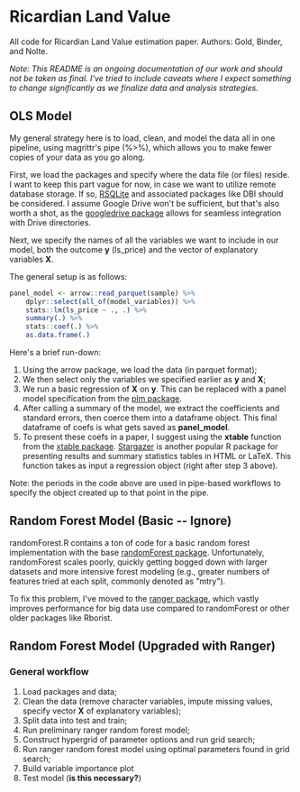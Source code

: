 # Ricardian Land Value
All code for Ricardian Land Value estimation paper. Authors: Gold, Binder, and Nolte.

*Note: This README is an ongoing documentation of our work and should not be taken as final. I've tried to include caveats where I expect something to change significantly as we finalize data and analysis strategies.*

## OLS Model

My general strategy here is to load, clean, and model the data all in one pipeline, using magrittr's pipe (%>%), which allows you to make fewer copies of your data as you go along. 

First, we load the packages and specify where the data file (or files) reside. I want to keep this part vague for now, in case we want to utilize remote database storage. If so, [RSQLite](https://www.r-project.org/nosvn/pandoc/RSQLite.html) and associated packages like DBI should be considered. I assume Google Drive won't be sufficient, but that's also worth a shot, as the [googledrive package](https://googledrive.tidyverse.org/) allows for seamless integration with Drive directories.

Next, we specify the names of all the variables we want to include in our model, both the outcome **y** (ls_price) and the vector of explanatory variables **X**.

The general setup is as follows:

```r
panel_model <- arrow::read_parquet(sample) %>%
    dplyr::select(all_of(model_variables)) %>%
    stats::lm(ls_price ~ ., .) %>%
    summary(.) %>%
    stats::coef(.) %>%
    as.data.frame(.)

```

Here's a brief run-down:

1. Using the arrow package, we load the data (in parquet format);
2. We then select only the variables we specified earlier as **y** and **X**;
3. We run a basic regression of **X** on **y**. This can be replaced with a panel model specification from the [plm package](https://cran.r-project.org/web/packages/plm/index.html).
4. After calling a summary of the model, we extract the coefficients and standard errors, then coerce them into a dataframe object. This final dataframe of coefs is what gets saved as **panel_model**.
5. To present these coefs in a paper, I suggest using the **xtable** function from the [xtable package](https://www.rdocumentation.org/packages/xtable/versions/1.8-4/topics/xtable). [Stargazer](https://cran.r-project.org/web/packages/stargazer/vignettes/stargazer.pdf) is another popular R package for presenting results and summary statistics tables in HTML or LaTeX. This function takes as input a regression object (right after step 3 above). 

Note: the periods in the code above are used in pipe-based workflows to specify the object created up to that point in the pipe.

## Random Forest Model (Basic -- Ignore)

randomForest.R contains a ton of code for a basic random forest implementation with the base [randomForest package](https://cran.r-project.org/web/packages/randomForest/index.html). Unfortunately, randomForest scales poorly, quickly getting bogged down with larger datasets and more intensive forest modeling (e.g., greater numbers of features tried at each split, commonly denoted as "mtry").

To fix this problem, I've moved to the [ranger package](https://arxiv.org/pdf/1508.04409.pdf), which vastly improves performance for big data use compared to randomForest or other older packages like Rborist.

## Random Forest Model (Upgraded with Ranger)

### General workflow

1. Load packages and data;
2. Clean the data (remove character variables, impute missing values, specify vector **X** of explanatory variables);
3. Split data into test and train;
4. Run preliminary ranger random forest model;
5. Construct hypergrid of parameter options and run grid search;
6. Run ranger random forest model using optimal parameters found in grid search;
7. Build variable importance plot
8. Test model (**is this necessary?**)



